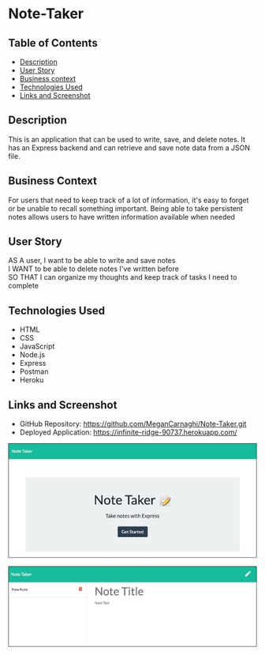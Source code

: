 # Note-Taker

## Table of Contents
* [Description](#description)
* [User Story](#user-story)
* [Business context](#business-context)
* [Technologies Used](#technologies-used)
* [Links and Screenshot](#links-and-screenshot)

## Description
This is an application that can be used to write, save, and delete notes. It has an Express backend and can retrieve and save note data from a JSON file.

## Business Context
For users that need to keep track of a lot of information, it's easy to forget or be unable to recall something important. Being able to take persistent notes allows users to have written information available when needed

## User Story
AS A user, I want to be able to write and save notes  
I WANT to be able to delete notes I've written before  
SO THAT I can organize my thoughts and keep track of tasks I need to complete  

## Technologies Used
* HTML
* CSS
* JavaScript
* Node.js
* Express
* Postman
* Heroku

## Links and Screenshot
* GitHub Repository: https://github.com/MeganCarnaghi/Note-Taker.git
* Deployed Application: https://infinite-ridge-90737.herokuapp.com/

![index.html screenshot](public/screenshots/index.html-screenshot.jpg)  

![notes.html screenshot](public/screenshots/notes.html-screenshot.jpg)  

